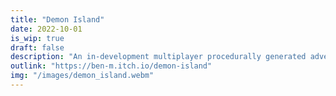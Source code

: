 ```yaml
---
title: "Demon Island"
date: 2022-10-01
is_wip: true
draft: false
description: "An in-development multiplayer procedurally generated adventure game with an emphasis on exploration, NPC interaction, and fast-paced combat."
outlink: "https://ben-m.itch.io/demon-island"
img: "/images/demon_island.webm"
---
```

